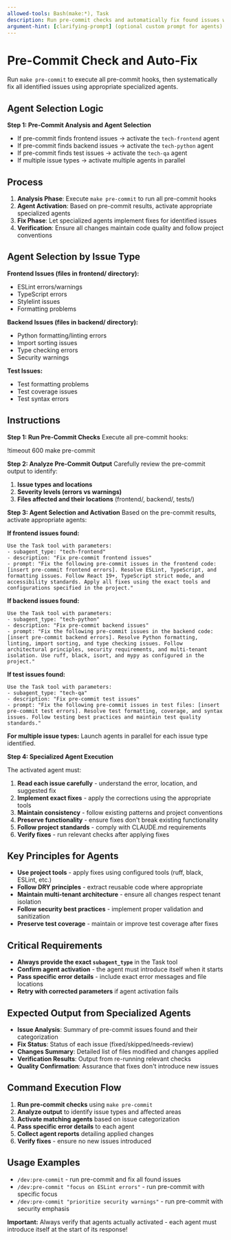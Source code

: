 ```yaml
---
allowed-tools: Bash(make:*), Task
description: Run pre-commit checks and automatically fix found issues with smart agent selection
argument-hint: [clarifying-prompt] (optional custom prompt for agents)
---
```


# Pre-Commit Check and Auto-Fix

Run `make pre-commit` to execute all pre-commit hooks, then systematically fix all identified issues using appropriate specialized agents.

## Agent Selection Logic

**Step 1: Pre-Commit Analysis and Agent Selection**

- If pre-commit finds frontend issues → activate the `tech-frontend` agent
- If pre-commit finds backend issues → activate the `tech-python` agent
- If pre-commit finds test issues → activate the `tech-qa` agent
- If multiple issue types → activate multiple agents in parallel

## Process

1. **Analysis Phase**: Execute `make pre-commit` to run all pre-commit hooks
2. **Agent Activation**: Based on pre-commit results, activate appropriate specialized agents
3. **Fix Phase**: Let specialized agents implement fixes for identified issues
4. **Verification**: Ensure all changes maintain code quality and follow project conventions

## Agent Selection by Issue Type

**Frontend Issues (files in frontend/ directory):**
- ESLint errors/warnings
- TypeScript errors
- Stylelint issues
- Formatting problems

**Backend Issues (files in backend/ directory):**
- Python formatting/linting errors
- Import sorting issues
- Type checking errors
- Security warnings

**Test Issues:**
- Test formatting problems
- Test coverage issues
- Test syntax errors

## Instructions

**Step 1: Run Pre-Commit Checks**
Execute all pre-commit hooks:

!timeout 600 make pre-commit

**Step 2: Analyze Pre-Commit Output**
Carefully review the pre-commit output to identify:

1. **Issue types and locations**
2. **Severity levels (errors vs warnings)**
3. **Files affected and their locations** (frontend/, backend/, tests/)

**Step 3: Agent Selection and Activation**
Based on the pre-commit results, activate appropriate agents:

**If frontend issues found:**

```
Use the Task tool with parameters:
- subagent_type: "tech-frontend"
- description: "Fix pre-commit frontend issues"
- prompt: "Fix the following pre-commit issues in the frontend code: [insert pre-commit frontend errors]. Resolve ESLint, TypeScript, and formatting issues. Follow React 19+, TypeScript strict mode, and accessibility standards. Apply all fixes using the exact tools and configurations specified in the project."
```

**If backend issues found:**

```
Use the Task tool with parameters:
- subagent_type: "tech-python"
- description: "Fix pre-commit backend issues"
- prompt: "Fix the following pre-commit issues in the backend code: [insert pre-commit backend errors]. Resolve Python formatting, linting, import sorting, and type checking issues. Follow architectural principles, security requirements, and multi-tenant isolation. Use ruff, black, isort, and mypy as configured in the project."
```

**If test issues found:**

```
Use the Task tool with parameters:
- subagent_type: "tech-qa"
- description: "Fix pre-commit test issues"
- prompt: "Fix the following pre-commit issues in test files: [insert pre-commit test errors]. Resolve test formatting, coverage, and syntax issues. Follow testing best practices and maintain test quality standards."
```

**For multiple issue types:**
Launch agents in parallel for each issue type identified.

**Step 4: Specialized Agent Execution**

The activated agent must:

1. **Read each issue carefully** - understand the error, location, and suggested fix
2. **Implement exact fixes** - apply the corrections using the appropriate tools
3. **Maintain consistency** - follow existing patterns and project conventions
4. **Preserve functionality** - ensure fixes don't break existing functionality
5. **Follow project standards** - comply with CLAUDE.md requirements
6. **Verify fixes** - run relevant checks after applying fixes

## Key Principles for Agents

- **Use project tools** - apply fixes using configured tools (ruff, black, ESLint, etc.)
- **Follow DRY principles** - extract reusable code where appropriate
- **Maintain multi-tenant architecture** - ensure all changes respect tenant isolation
- **Follow security best practices** - implement proper validation and sanitization
- **Preserve test coverage** - maintain or improve test coverage after fixes

## Critical Requirements

- **Always provide the exact `subagent_type`** in the Task tool
- **Confirm agent activation** - the agent must introduce itself when it starts
- **Pass specific error details** - include exact error messages and file locations
- **Retry with corrected parameters** if agent activation fails

## Expected Output from Specialized Agents

- **Issue Analysis**: Summary of pre-commit issues found and their categorization
- **Fix Status**: Status of each issue (fixed/skipped/needs-review)
- **Changes Summary**: Detailed list of files modified and changes applied
- **Verification Results**: Output from re-running relevant checks
- **Quality Confirmation**: Assurance that fixes don't introduce new issues

## Command Execution Flow

1. **Run pre-commit checks** using `make pre-commit`
2. **Analyze output** to identify issue types and affected areas
3. **Activate matching agents** based on issue categorization
4. **Pass specific error details** to each agent
5. **Collect agent reports** detailing applied changes
6. **Verify fixes** - ensure no new issues introduced

## Usage Examples

- `/dev:pre-commit` - run pre-commit and fix all found issues
- `/dev:pre-commit "focus on ESLint errors"` - run pre-commit with specific focus
- `/dev:pre-commit "prioritize security warnings"` - run pre-commit with security emphasis

**Important:** Always verify that agents actually activated - each agent must introduce itself at the start of its response!
